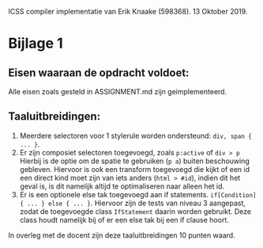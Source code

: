 ICSS compiler implementatie van Erik Knaake (598368). 13 Oktober 2019.

# Bijlage 1

## Eisen waaraan de opdracht voldoet:
Alle eisen zoals gesteld in ASSIGNMENT.md zijn geimplementeerd.

## Taaluitbreidingen:

1. Meerdere selectoren voor 1 stylerule worden ondersteund: ```div, span { ... }```.
2. Er zijn composiet selectoren toegevoegd, zoals ```p:active``` of ```div > p```
Hierbij is de optie om de spatie te gebruiken (```p a```) buiten beschouwing gebleven.
Hiervoor is ook een transform toegevoegd die kijkt of een id een direct kind moet zijn van iets anders
(```html > #id```), indien dit het geval is, is dit namelijk altijd te optimaliseren naar alleen het id.
3. Er is een optionele else tak toegevoegd aan if statements. ```if[Condition] { ... } else { ... }```.
Hiervoor zijn de tests van niveau 3 aangepast, zodat de toegevoegde class ```IfStatement``` daarin worden gebruikt.
Deze class houdt namelijk bij of er een else tak bij een if clause hoort.

In overleg met de docent zijn deze taaluitbreidingen 10 punten waard.